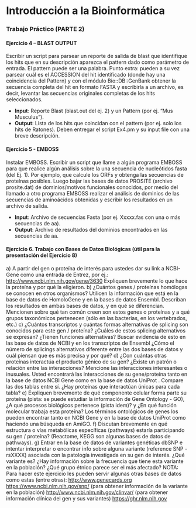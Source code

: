 # Introducción a la Bioinformática
### Trabajo Práctico (PARTE 2)

####  Ejercicio 4 – BLAST OUTPUT 
Escribir un script para parsear un reporte de salida de blast que identifique los hits que en su descripción aparezca el pattern dado como parámetro de entrada. El pattern puede ser una palabra. 
Punto extra: pueden a su vez parsear cuál es el ACCESSION del hit identificado (donde hay una coincidencia del Pattern) y con el módulo Bio::DB::GenBank obtener la secuencia completa del hit en formato FASTA y escribirla a un archivo, es decir, levantar las secuencias originales completas de los hits seleccionados.
- **Input**: Reporte Blast (blast.out del ej. 2) y un Pattern (por ej. “Mus Musculus”).
- **Output**: Lista de los hits que coincidan con el pattern (por ej. solo los hits de Ratones).
Deben entregar el script Ex4.pm y su input file con una breve descripción.

####  Ejercicio  5 - EMBOSS 
Instalar EMBOSS. Escribir un script que llame a algún programa EMBOSS para que
realice algún análisis sobre la una secuencia de nucleótidos fasta (del Ej. 1). Por ejemplo, que calcule los ORFs y obtenga las secuencias de proteínas posibles. Luego bajar las bases de datos PROSITE (archivo prosite.dat) de dominios/motivos funcionales conocidos, por medio del llamado a otro programa EMBOSS realizar el análisis de dominios de las secuencias de aminoácidos obtenidas y escribir los resultados en un archivo de salida.
- **Input**:  Archivo de secuencias Fasta (por ej. Xxxxx.fas con una o más secuencias de aa).
- **Output**: Archivo de resultados del dominios encontrados en las secuencias de aa.

#### Ejercicio 6. Trabajo con Bases de Datos Biológicas (útil para la presentación del Ejercicio 8)
a) A partir del gen o proteína de interés para ustedes dar su link a NCBI-Gene como una entrada de Entrez, por ej.: http://www.ncbi.nlm.nih.gov/gene/3630 Expliquen brevemente lo que hace la proteína y por qué la eligieron.
b) ¿Cuántos genes / proteínas homólogas se conocen en otros organismos? Utilicen la información que está en la base de datos de HomoloGene y en la bases de datos Ensembl. Describan los resultados en ambas bases de datos, y en qué se diferencian. Mencionen sobre qué tan común creen son estos genes o proteínas y a qué grupos taxonómicos pertenecen (sólo en las bacterias, en los vertebrados, etc.)
c) ¿Cuántos transcriptos y cuántas formas alternativas de splicing son conocidos para este gen / proteína? ¿Cuáles de estos splicing alternativos se expresan? ¿Tienen funciones alternativas? Buscar evidencia de
esto en las base de datos de NCBI y en los transcriptos de Ensembl ¿Cómo el número de splicings alternativos diferente entre las dos bases de datos y cuál piensan que es más precisa y por qué?
d) ¿Con cuántas otras proteínas interactúa el producto génico de su gen? ¿Existe un patrón o relación entre las interacciones? Mencione las interacciones interesantes o inusuales. Usted encontrará las interacciones de su gene/proteína tanto en la base de datos NCBI Gene como en la base de datos UniProt . Compare las dos tablas entre sí. ¿Hay proteínas que interactúan únicas para cada tabla?
e) Expliquen brevemente de qué componente celular forma parte su proteína (pista: se puede estudiar la información de Gene Ontology - GO), ¿A qué procesos biológicos pertenece (pista idem)? y ¿En qué función molecular trabaja esta proteína? Los términos ontológicos de genes los pueden encontrar tanto en NCBI Gene y en la base de datos UniProt como haciendo una búsqueda en AmiGO.
f) Discutan brevemente en qué estructura o vías metabólicas específicas (pathways) estaría participando su gen / proteína? (Reactome, KEGG son algunas bases de datos de pathways).
g) Entrar en la base de datos de variantes genéticas dbSNP e intentar interpretar o encontrar info sobre alguna variante (reference SNP - rsXXXX) asociada con la patología investigada en su gen de interés. ¿Qué variante es? ¿Hay información sobre la frecuencia que tiene esta variante en la población? ¿Qué grupo étnico parece ser el más afectado?
NOTA: Para hacer este ejercicio les pueden servir algunas otras bases de datos como estas (entre otras):
http://www.genecards.org
https://www.ncbi.nlm.nih.gov/snp/ (para obtener información de la variante en la población)
http://www.ncbi.nlm.nih.gov/clinvar/ (para obtener información clínica del gen y sus variantes)
https://ghr.nlm.nih.gov
